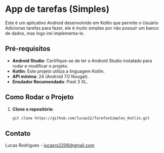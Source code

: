 # App de tarefas (Simples)

Este é um aplicativo Android desenvolvido em Kotlin que permite o Usuário Adicionas tarefas para fazer, ele é muito simples por não possuir um banco de dados, mas logo irei implementa-lo.

## Pré-requisitos

- **Android Studio**: Certifique-se de ter o Android Studio instalado para rodar e modificar o projeto.
- **Kotlin**: Este projeto utiliza a linguagem Kotlin.
- **API mínima**: 24 (Android 7.0 Nougat).
- **Emulador Recomendado**: Pixel 3 XL.

## Como Rodar o Projeto

1. **Clone o repositório**:
   ```bash
   git clone https://github.com/lucao12/TarefasSimples_Kotlin.git

## Contato
Lucas Rodrigues - lucasrs2206@gmail.com
